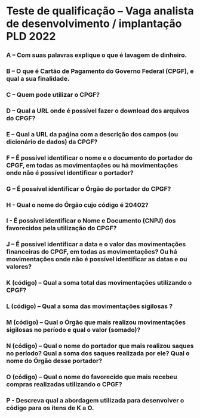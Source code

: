 # Teste de qualificação – Vaga analista de desenvolvimento / implantação PLD 2022

### A – Com suas palavras explique o que é lavagem de dinheiro.
### B – O que é Cartão de Pagamento do Governo Federal (CPGF), e qual a sua finalidade.
### C – Quem pode utilizar o CPGF?
### D – Qual a URL onde é possível fazer o download dos arquivos do CPGF?
### E – Qual a URL da paǵina com a descrição dos campos (ou dicionário de dados) da CPGF?
### F – É possível identificar o nome e o documento do portador do CPGF, em todas as movimentações ou há movimentações onde não é possível identificar o portador?
### G – É possível identificar o Órgão do portador do CPGF?
### H - Qual o nome do Órgão cujo código é 20402?
### I - É possível identificar o Nome e Documento (CNPJ) dos favorecidos pela utilização do CPGF?
### J – É possível identificar a data e o valor das movimentações financeiras do CPGF, em todas as movimentações? Ou há movimentações onde não é possível identificar as datas e ou valores?
### K (código) – Qual a soma total das movimentações utilizando o CPGF?
### L (código) – Qual a soma das movimentações sigilosas ?
### M (código) – Qual o Órgão que mais realizou movimentações sigilosas no período e qual o valor (somado)?
### N (código) – Qual o nome do portador que mais realizou saques no período? Qual a soma dos saques realizada por ele? Qual o nome do Órgão desse portador?
### O (código) – Qual o nome do favorecido que mais recebeu compras realizadas utilizando o CPGF?
### P - Descreva qual a abordagem utilizada para desenvolver o código para os ítens de K a O.